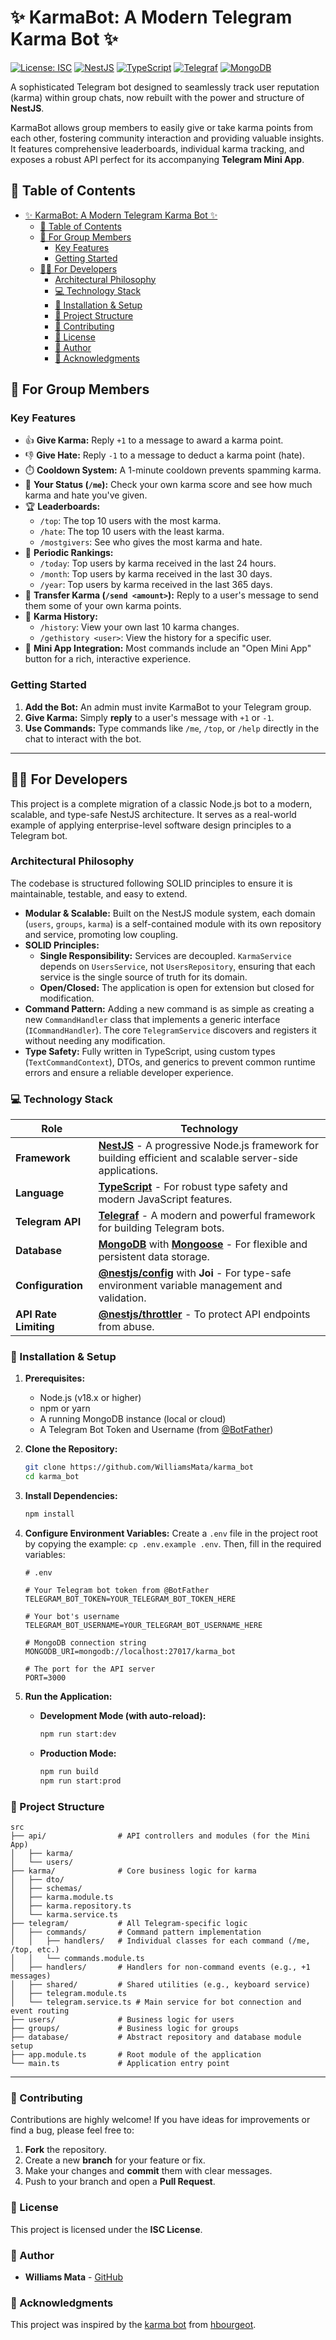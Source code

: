 # ✨ KarmaBot: A Modern Telegram Karma Bot ✨

[![License: ISC](https://img.shields.io/badge/License-ISC-blue.svg)](https://opensource.org/licenses/ISC)
[![NestJS](https://img.shields.io/badge/NestJS-v10.x-red?logo=nestjs)](https://nestjs.com/)
[![TypeScript](https://img.shields.io/badge/TypeScript-5.x-blue?logo=typescript)](https://www.typescriptlang.org/)
[![Telegraf](https://img.shields.io/badge/Telegraf-v4.x-blue?logo=telegram)](https://telegraf.js.org/)
[![MongoDB](https://img.shields.io/badge/MongoDB-Mongoose-green?logo=mongodb)](https://mongoosejs.com/)

A sophisticated Telegram bot designed to seamlessly track user reputation (karma) within group chats, now rebuilt with the power and structure of **NestJS**.

KarmaBot allows group members to easily give or take karma points from each other, fostering community interaction and providing valuable insights. It features comprehensive leaderboards, individual karma tracking, and exposes a robust API perfect for its accompanying **Telegram Mini App**.

## 📖 Table of Contents

- [✨ KarmaBot: A Modern Telegram Karma Bot ✨](#-karmabot-a-modern-telegram-karma-bot-)
  - [📖 Table of Contents](#-table-of-contents)
  - [🚀 For Group Members](#-for-group-members)
    - [Key Features](#key-features)
    - [Getting Started](#getting-started)
  - [👨‍💻 For Developers](#-for-developers)
    - [Architectural Philosophy](#architectural-philosophy)
    - [💻 Technology Stack](#-technology-stack)
    - [🔧 Installation \& Setup](#-installation--setup)
    - [📂 Project Structure](#-project-structure)
    - [🙌 Contributing](#-contributing)
    - [📜 License](#-license)
    - [👤 Author](#-author)
    - [🙏 Acknowledgments](#-acknowledgments)

## 🚀 For Group Members

### Key Features

- 👍 **Give Karma:** Reply `+1` to a message to award a karma point.
- 👎 **Give Hate:** Reply `-1` to a message to deduct a karma point (hate).
- ⏱️ **Cooldown System:** A 1-minute cooldown prevents spamming karma.
- 👤 **Your Status (`/me`):** Check your own karma score and see how much karma and hate you've given.
- 🏆 **Leaderboards:**
  - `/top`: The top 10 users with the most karma.
  - `/hate`: The top 10 users with the least karma.
  - `/mostgivers`: See who gives the most karma and hate.
- 📅 **Periodic Rankings:**
  - `/today`: Top users by karma received in the last 24 hours.
  - `/month`: Top users by karma received in the last 30 days.
  - `/year`: Top users by karma received in the last 365 days.
- 💸 **Transfer Karma (`/send <amount>`):** Reply to a user's message to send them some of your own karma points.
- 📜 **Karma History:**
  - `/history`: View your own last 10 karma changes.
  - `/gethistory <user>`: View the history for a specific user.
- 📱 **Mini App Integration:** Most commands include an "Open Mini App" button for a rich, interactive experience.

### Getting Started

1.  **Add the Bot:** An admin must invite KarmaBot to your Telegram group.
2.  **Give Karma:** Simply **reply** to a user's message with `+1` or `-1`.
3.  **Use Commands:** Type commands like `/me`, `/top`, or `/help` directly in the chat to interact with the bot.

---

## 👨‍💻 For Developers

This project is a complete migration of a classic Node.js bot to a modern, scalable, and type-safe NestJS architecture. It serves as a real-world example of applying enterprise-level software design principles to a Telegram bot.

### Architectural Philosophy

The codebase is structured following SOLID principles to ensure it is maintainable, testable, and easy to extend.

- **Modular & Scalable:** Built on the NestJS module system, each domain (`users`, `groups`, `karma`) is a self-contained module with its own repository and service, promoting low coupling.
- **SOLID Principles:**
  - **Single Responsibility:** Services are decoupled. `KarmaService` depends on `UsersService`, not `UsersRepository`, ensuring that each service is the single source of truth for its domain.
  - **Open/Closed:** The application is open for extension but closed for modification.
- **Command Pattern:** Adding a new command is as simple as creating a new `CommandHandler` class that implements a generic interface (`ICommandHandler`). The core `TelegramService` discovers and registers it without needing any modification.
- **Type Safety:** Fully written in TypeScript, using custom types (`TextCommandContext`), DTOs, and generics to prevent common runtime errors and ensure a reliable developer experience.

### 💻 Technology Stack

| Role                  | Technology                                                                                                                                          |
| --------------------- | --------------------------------------------------------------------------------------------------------------------------------------------------- |
| **Framework**         | [**NestJS**](https://nestjs.com/) - A progressive Node.js framework for building efficient and scalable server-side applications.                   |
| **Language**          | [**TypeScript**](https://www.typescriptlang.org/) - For robust type safety and modern JavaScript features.                                          |
| **Telegram API**      | [**Telegraf**](https://telegraf.js.org/) - A modern and powerful framework for building Telegram bots.                                              |
| **Database**          | [**MongoDB**](https://www.mongodb.com/) with [**Mongoose**](https://mongoosejs.com/) - For flexible and persistent data storage.                    |
| **Configuration**     | [**@nestjs/config**](https://docs.nestjs.com/techniques/configuration) with **Joi** - For type-safe environment variable management and validation. |
| **API Rate Limiting** | [**@nestjs/throttler**](https://docs.nestjs.com/security/rate-limiting) - To protect API endpoints from abuse.                                      |

### 🔧 Installation & Setup

1.  **Prerequisites:**
    - Node.js (v18.x or higher)
    - npm or yarn
    - A running MongoDB instance (local or cloud)
    - A Telegram Bot Token and Username (from [@BotFather](https://t.me/BotFather))

2.  **Clone the Repository:**

    ```bash
    git clone https://github.com/WilliamsMata/karma_bot
    cd karma_bot
    ```

3.  **Install Dependencies:**

    ```bash
    npm install
    ```

4.  **Configure Environment Variables:**
    Create a `.env` file in the project root by copying the example: `cp .env.example .env`. Then, fill in the required variables:

    ```dotenv
    # .env

    # Your Telegram bot token from @BotFather
    TELEGRAM_BOT_TOKEN=YOUR_TELEGRAM_BOT_TOKEN_HERE

    # Your bot's username
    TELEGRAM_BOT_USERNAME=YOUR_TELEGRAM_BOT_USERNAME_HERE

    # MongoDB connection string
    MONGODB_URI=mongodb://localhost:27017/karma_bot

    # The port for the API server
    PORT=3000
    ```

5.  **Run the Application:**
    - **Development Mode (with auto-reload):**
      ```bash
      npm run start:dev
      ```
    - **Production Mode:**
      ```bash
      npm run build
      npm run start:prod
      ```

### 📂 Project Structure

```
src
├── api/                # API controllers and modules (for the Mini App)
│   ├── karma/
│   └── users/
├── karma/              # Core business logic for karma
│   ├── dto/
│   ├── schemas/
│   ├── karma.module.ts
│   ├── karma.repository.ts
│   └── karma.service.ts
├── telegram/           # All Telegram-specific logic
│   ├── commands/       # Command pattern implementation
│   │   ├── handlers/   # Individual classes for each command (/me, /top, etc.)
│   │   └── commands.module.ts
│   ├── handlers/       # Handlers for non-command events (e.g., +1 messages)
│   ├── shared/         # Shared utilities (e.g., keyboard service)
│   ├── telegram.module.ts
│   └── telegram.service.ts # Main service for bot connection and event routing
├── users/              # Business logic for users
├── groups/             # Business logic for groups
├── database/           # Abstract repository and database module setup
├── app.module.ts       # Root module of the application
└── main.ts             # Application entry point
```

---

### 🙌 Contributing

Contributions are highly welcome! If you have ideas for improvements or find a bug, please feel free to:

1.  **Fork** the repository.
2.  Create a new **branch** for your feature or fix.
3.  Make your changes and **commit** them with clear messages.
4.  Push to your branch and open a **Pull Request**.

### 📜 License

This project is licensed under the **ISC License**.

### 👤 Author

- **Williams Mata** - [GitHub](https://github.com/WilliamsMata)

### 🙏 Acknowledgments

This project was inspired by the [karma bot](https://github.com/hbourgeot/karmagobot) from [hbourgeot](https://github.com/hbourgeot).
